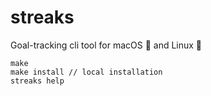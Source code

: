# streaks
Goal-tracking cli tool for macOS 🍏 and Linux 🐧

```
make
make install // local installation
streaks help
```
